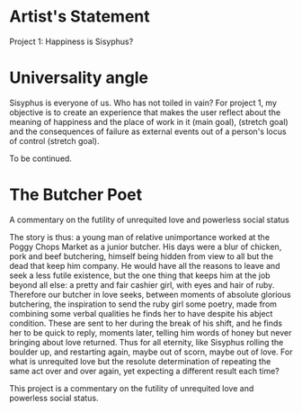 # Artist's Statement

Project 1: Happiness is Sisyphus?

# Universality angle
Sisyphus is everyone of us. Who has not toiled in vain? For project 1, my objective is to create an experience that makes the user reflect about the meaning of happiness and the place of work in it (main goal), (stretch goal) and the consequences of failure as external events out of a person's locus of control (stretch goal).

To be continued.


# The Butcher Poet
A commentary on the futility of unrequited love and powerless social status

The story is thus: a young man of relative unimportance worked at the Poggy Chops Market as a junior butcher. His days were a blur of chicken, pork and beef butchering, himself being hidden from view to all but the dead that keep him company. He would have all the reasons to leave and seek a less futile existence, but the one thing that keeps him at the job beyond all else: a pretty and fair cashier girl, with eyes and hair of ruby. Therefore our butcher in love seeks, between moments of absolute glorious butchering, the inspiration to send the ruby girl some poetry, made from combining some verbal qualities he finds her to have despite his abject condition. These are sent to her during the break of his shift, and he finds her to be quick to reply, moments later, telling him words of honey but never bringing about love returned. Thus for all eternity, like Sisyphus rolling the boulder up, and restarting again, maybe out of scorn, maybe out of love. For what is unrequited love but the resolute determination of repeating the same act over and over again, yet expecting a different result each time?

This project is a commentary on the futility of unrequited love and powerless social status.
